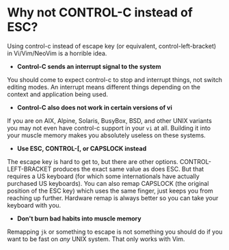 # Why not CONTROL-C instead of ESC?

Using control-c instead of escape key (or equivalent, control-left-bracket) in Vi/Vim/NeoVim is a horrible idea.

* **Control-C sends an interrupt signal to the system**

You should come to expect control-c to stop and interrupt things, not switch editing modes. An interrupt means different things depending on the context and application being used.

* **Control-C also does not work in certain versions of vi**

If you are on AIX, Alpine, Solaris, BusyBox, BSD, and other UNIX variants you may not even have control-c support in your `vi` at all. Building it into your muscle memory makes you absolutely useless on these systems.

* **Use ESC, CONTROL-[, or CAPSLOCK instead**

The escape key is hard to get to, but there are other options. CONTROL-LEFT-BRACKET produces the exact same value as does ESC. But that requires a US keyboard (for which some internationals have actually purchased US keyboards). You can also remap CAPSLOCK (the original position of the ESC key) which uses the same finger, just keeps you from reaching up further. Hardware remap is always better so you can take your keyboard with you.

* **Don't burn bad habits into muscle memory**

Remapping `jk` or something to escape is not something you should do if you want to be fast on *any* UNIX system. That only works with Vim.
